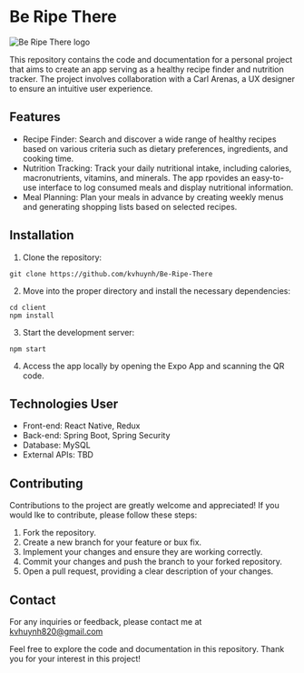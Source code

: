# Be Ripe There

<!-- ![logo for dark mode]("/../client/src/images/splash-page/logo-4x.png#gh-dark-mode-only "Title") -->

<!-- ![logo for dark mode](./client/src/images/splash-page/logo-4x.png)  -->
<!-- ![logo for light mode]("/../client/src/images/splash-page/light-logo-4x.png#gh-light-mode-only "Title") -->

<!-- ![logo for light mode](./client/src/images/splash-page/light-logo-4x.png#gh-light-mode-only) -->

<picture>
 <source media="(prefers-color-scheme: dark)" srcset="./client/src/images/splash-page/logo-4x.png">
 <source media="(prefers-color-scheme: light)" srcset="./client/src/images/splash-page/light-logo-4x.png">
 <img alt="Be Ripe There logo">
</picture>



This repository contains the code and documentation for a personal project that aims to create an app serving as a healthy recipe finder and nutrition tracker. The project involves collaboration with a Carl Arenas, a UX designer to ensure an intuitive user experience.

## Features
- Recipe Finder: Search and discover a wide range of healthy recipes based on various criteria such as dietary preferences, ingredients, and cooking time.
- Nutrition Tracking: Track your daily nutritional intake, including calories, macronutrients, vitamins, and minerals. The app rpovides an easy-to-use interface to log consumed meals and display nutritional information.
- Meal Planning: Plan your meals in advance by creating weekly menus and generating shopping lists based on selected recipes. 

## Installation

1. Clone the repository:
``` shell
git clone https://github.com/kvhuynh/Be-Ripe-There
```

2. Move into the proper directory and install the necessary dependencies:
``` shell
cd client
npm install
```

3. Start the development server:
``` shell
npm start
```

4. Access the app locally by opening the Expo App and scanning the QR code.

## Technologies User
- Front-end: React Native, Redux
- Back-end: Spring Boot, Spring Security
- Database: MySQL
- External APIs: TBD

## Contributing
Contributions to the project are greatly welcome and appreciated! If you would lke to contribute, please follow these steps:

1. Fork the repository.
2. Create a new branch for your feature or bux fix.
3. Implement your changes and ensure they are working correctly.
4. Commit your changes and push the branch to your forked repository.
5. Open a pull request, providing a clear description of your changes.

## Contact
For any inquiries or feedback, please contact me at kvhuynh820@gmail.com

Feel free to explore the code and documentation in this repository. Thank you for your interest in this project!